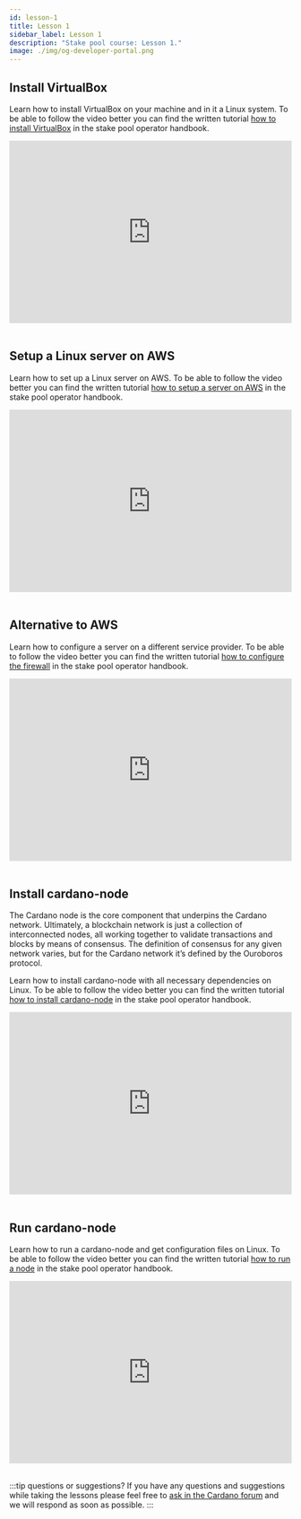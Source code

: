 ```yaml
---
id: lesson-1
title: Lesson 1
sidebar_label: Lesson 1
description: "Stake pool course: Lesson 1."
image: ./img/og-developer-portal.png
---
```


## Install VirtualBox
Learn how to install VirtualBox on your machine and in it a Linux system. To be able to follow the video better you can find the written tutorial [how to install VirtualBox](handbook/setup-virtual-box-written) in the stake pool operator handbook.

<iframe width="100%" height="325" src="https://www.youtube.com/embed/jYisjnTxtms" frameborder="0" allow="accelerometer; autoplay; clipboard-write; encrypted-media; gyroscope; picture-in-picture" allowfullscreen></iframe>
<br/><br/>  


## Setup a Linux server on AWS
Learn how to set up a Linux server on AWS. To be able to follow the video better you can find the written tutorial [how to setup a server on AWS](handbook/setup-a-server-on-aws-written) in the stake pool operator handbook.

<iframe width="100%" height="325" src="https://www.youtube.com/embed/6f1CQGTd4Lo" frameborder="0" allow="accelerometer; autoplay; clipboard-write; encrypted-media; gyroscope; picture-in-picture; allowfullscreen;"></iframe>
<br/><br/>  


## Alternative to AWS
Learn how to configure a server on a different service provider. To be able to follow the video better you can find the written tutorial [how to configure the firewall](handbook/setup-firewall) in the stake pool operator handbook.

<iframe width="100%" height="325" src="https://www.youtube.com/embed/4Um9pCsZVSE" frameborder="0" allow="accelerometer; autoplay; clipboard-write; encrypted-media; gyroscope; picture-in-picture; fullscreen;"></iframe>
<br/><br/>  


## Install cardano-node
The Cardano node is the core component that underpins the Cardano network. Ultimately, a blockchain network is just a collection of interconnected nodes, all working together to validate transactions and blocks by means of consensus. The definition of consensus for any given network varies, but for the Cardano network it’s defined by the Ouroboros protocol. 

Learn how to install cardano-node with all necessary dependencies on Linux. To be able to follow the video better you can find the written tutorial [how to install cardano-node](/docs/get-started/installing-cardano-node) in the stake pool operator handbook.

<iframe width="100%" height="325" src="https://www.youtube.com/embed/zW8gmRzRXP0" frameborder="0" allow="accelerometer; autoplay; clipboard-write; encrypted-media; gyroscope; picture-in-picture; fullscreen;"></iframe>
<br/><br/>


## Run cardano-node
Learn how to run a cardano-node and get configuration files on Linux. To be able to follow the video better you can find the written tutorial [how to run a node](/docs/get-started/running-cardano) in the stake pool operator handbook.

<iframe width="100%" height="325" src="https://www.youtube.com/embed//miYXZFBrOJ8" frameborder="0" allow="accelerometer; autoplay; clipboard-write; encrypted-media; gyroscope; picture-in-picture; fullscreen;"></iframe>
<br/><br/>

:::tip questions or suggestions?
If you have any questions and suggestions while taking the lessons please feel free to [ask in the Cardano forum](https://forum.cardano.org/c/staking-delegation/setup-a-stake-pool/158) and we will respond as soon as possible.
:::
